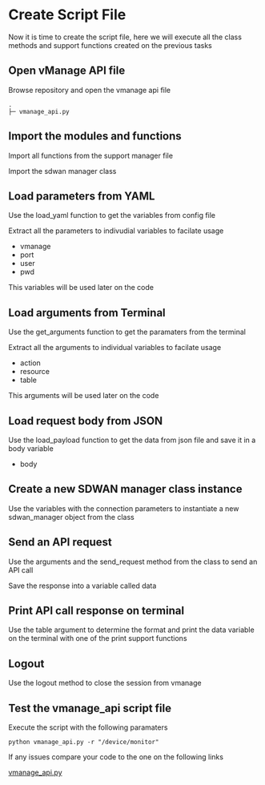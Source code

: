 # Create Script File

Now it is time to create the script file, here we will execute all the class methods and support functions created on the previous tasks

## Open vManage API file

Browse repository and open the vmanage api file

    .
    ├─ vmanage_api.py

## Import the modules and functions

Import all functions from the support manager file

Import the sdwan manager class

## Load parameters from YAML

Use the load_yaml function to get the variables from config file

Extract all the parameters to indivudial variables to facilate usage

* vmanage
* port
* user
* pwd

This variables will be used later on the code

## Load arguments from Terminal

Use the get_arguments function to get the paramaters from the terminal

Extract all the arguments to individual variables to facilate usage

* action
* resource
* table

This arguments will be used later on the code

## Load request body from JSON

Use the load_payload function to get the data from json file and save it in a body variable

* body

## Create a new SDWAN manager class instance

Use the variables with the connection parameters to instantiate a new sdwan_manager object from the class

##  Send an API request

Use the arguments and the send_request method from the class to send an API call

Save the response into a variable called data

## Print API call response on terminal

Use the table argument to determine the format and print the data variable on the terminal with one of the print support functions

## Logout

Use the logout method to close the session from vmanage

## Test the vmanage_api script file

Execute the script with the following paramaters

    python vmanage_api.py -r "/device/monitor"

If any issues compare your code to the one on the following links

<a href="https://wwwin-github.cisco.com/rgomezbe/vmanage_api/blob/master/vmanage_api.py" target="_blank">vmanage_api.py</a>
